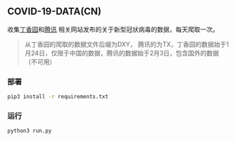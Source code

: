 ## COVID-19-DATA(CN)

收集[丁香园]( https://ncov.dxy.cn/ncovh5/view/pneumonia?source= )和[腾讯](https://news.qq.com/zt2020/page/feiyan.htm) 相关网站发布的关于新型冠状病毒的数据，每天爬取一次。

> 从丁香园的爬取的数据文件后缀为DXY， 腾讯的为TX，丁香园的数据始于1月24日，仅限于中国的数据，腾讯的数据始于2月3日，包含国外的数据（不可用）

### 部署

```bash
pip3 install -r requirements.txt
```

### 运行

```bash
python3 run.py
```

